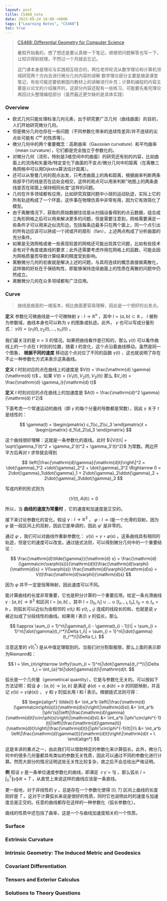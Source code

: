 ```yaml
---
layout: post
title: CS468_note
date: 2023-09-24 16:00 +0800
tags: ["Learning Notes", "CS468"]
toc: true
---
```


> [CS468: Differential Geometry for Computer Science](https://graphics.stanford.edu/courses/cs468-13-spring/index.html)
>
> 暑假开始看的，想了想还是要认真做一下笔记，顺便把问题解答也写一下，让知识得到梳理，不然过一个月就会忘记。
>
> 这门课本身是理论与实践相互结合的，两位老师轮流从数学理论和计算机领域研究两个方向去进行微分几何内容的讲解
> 数学理论部分主要是摘录课堂笔记，有些可能还要依赖国内教材上的讲解进行补充；计算机编程的内容主要是以论文的介绍展开的，这部分内容还配有一些练习，可能要先看完理论再回过头整理编程部分（虽然最近更欠缺的是具体实践）

### Overview

- 欧式几何只能处理标准几何元素，出于研究更广泛几何（曲线曲面）的目的，人们开始研究微分几何。
- 但是微分几何也存在一些问题（不同参数化带来的连续性差异/并不连续的尖点处可能有 $C^\infty$ 的性质等）。
- 微分几何中的两个重要概念：高斯曲率（Gaussian curvature）和平均曲率（mean curvature），它们都是完全独立于参数化的。
- 对微分几何（流形，特别是3维空间中的曲面）的研究还有别的内容，比如曲面上的流场和矢量场/特定变化下曲面的不变点/微分几何中的距离（在离散三角网格中可以用Dijkstra算法估计距离）。
- 还可以从黎曼几何的观点出发，只考虑曲面上的角和距离，根据曲率判断两条局部平行的线是否在远处会相交，这样的观点可以用来判断“地图上的两条直线是否在球面上保持相同长度”这样的问题。
- 几何在许多领域都有应用，比如研究双摆问题中小球的运动轨迹，实际上它的所有轨迹构成了一个环面，这件事在物理仿真中非常有用，因为它有效简化了模型。
- 由于离散情况下，获取的原始数据往往是从扫描设备得到的点云数据，组合成三角形网格之后可以用来解决更多的问题，但是需要注意到，网格需要满足一些条件才可以用来近似流形边，包括每条边最多只在两个面上，同一个点引出的所有边应该可以拼成一个闭或开的扇形（fan），上述两点构成了分析曲面的充分条件。
- 如果是无效网格或者一些表现较差的网格还可能出现其它问题，比如有些技术会有对于角度或直线的要求；此外还需要考虑作用在网格上的函数，可能会因为网格质量而导致计算结果的精度受到影响。
- 离散微分几何的初衷就是解决上述的问题，与其将连续的概念直接做离散化，这样做的好处在于保结构性，即能够保持连续曲面上的性质在离散的问题中仍然成立。
- 离散微分几何在众多领域都有广泛应用。

### Curve

> 曲线是曲面的一维版本，相比曲面更容易理解，因此是一个很好的出发点。

__定义__ 参数化可微曲线是一个可微映射 $\gamma: I \rightarrow \mathbb{R}^n$ ，其中 $I = (a, b)\subset \mathbb{R}$ 。 $I$ 被称为参数域，曲线本身也可以称为 $\gamma$ 的图象或轨迹。此外， $\gamma$ 也可以写成分量形式： $\gamma(t) = (\gamma_1(t), \gamma_2(t),\dots, \gamma_n(t))$ 。

我们最关注的是 $n = 3$ 的情况。如果把曲线看作是已知的，那么 $\gamma(t)$ 可以看作曲线上的一个点在 $t$ 时刻的位置，随着 $t$ 的变化，这个点沿着曲线移动。虽然是同一个图象， __根据不同的速度__ 移动这个点对应了不同的函数 $\gamma(t)$ ，这也就说明了存在不止一种参数化方式来表示这条曲线。

__定义__ $t$ 时刻对应的点在曲线上的速度是 $V(t) = \frac{\mathrm{d} \gamma}{\mathrm{d} t}$ 。如果 $V(t) = (V_1(t), V_2(t), V_3(t))$ 那么 $V_i(t) = \frac{\mathrm{d} \gamma_i}{\mathrm{d} t}$

__定义__ $t$ 时刻对应的点在曲线上的加速度是 $A(t) = \frac{\mathrm{d}^2 \gamma}{\mathrm{d} t^2}$

下面考虑一个常速运动的曲线（即 $\gamma$  的每个分量的导数都是常数），因此 $\gamma$ 关于 $t$ 是线性的：

$$
    \gamma(t) = \begin{pmatrix}
        c_1\\c_2\\c_3
    \end{pmatrix}t + \begin{pmatrix}
        d_1\\d_2\\d_3
    \end{pmatrix}
$$

这个曲线很好理解：这就是一条参数化的直线。此时 $\|V(t)\| = \sqrt{\gamma_1'(t)^2 + \gamma_2'(t)^2 + \gamma_3'(t)^2}$ 为常数。两边开平方后再对 $t$ 求导就会得到

$$
    \left\|\frac{\mathrm{d}\gamma}{\mathrm{d}t}\right\|^2 = \dot{\gamma}_1^2 +\dot{\gamma}_2^2 + \dot{\gamma}_3^2 \Rightarrow 0 = 2\dot{\gamma}_1\ddot{\gamma}_1 + 2\dot{\gamma}_2\ddot{\gamma}_2 + 2\dot{\gamma}_3\ddot{\gamma}_3
$$

写成内积的形式则为

$$
    \langle V(t), A(t)\rangle = 0
$$

所以，当 __曲线的速度为常量时__ ，它的速度和加速度是正交的。

接下来讨论参数化的变化。假设 $\gamma: I \rightarrow \mathbb{R}^3$ ， $\varphi: I \rightarrow I$是一个光滑的双射。因为 $\varphi$ 是一段区间上的双射，因此它是单调的，因此 $\varphi'$ 是非零的。

通过 $\varphi$ ，我们可以对曲线作重新参数化： $\tilde{\gamma}(s) = \gamma \circ \varphi(s)$ 。这条曲线具有相同的轨迹，但是它的速度可以改变。通过链式法则，可以得到微分几何中的一个重要结论：

$$
    \frac{\mathrm{d}\tilde{\gamma}}{\mathrm{d} s} = \frac{\mathrm{d}(\gamma\circ\varphi(s))}{\mathrm{d}t}\frac{\mathrm{d}\varphi}{\mathrm{d}s} = V(\varphi(s)) \frac{\mathrm{d}\varphi}{\mathrm{d}s} = V(t)\frac{\mathrm{d}\varphi}{\mathrm{d}s}
$$

因为 $\varphi$ 并不一定是恒等映射，因此速度可以不同。

能计算曲线的长度非常重要，它也是积分计算的一个重要应用。给定一条光滑曲线 $\gamma: [a, b]\rightarrow \mathbb{R}^3$ 和区间 $I = [a, b]$ ，其中 $I = [t_0, t_1] \cup \dots \cup [t_{n - 1}, t_n], t_0 = a, t_n = b$ 。则弧长可以近似为由相邻的 $\gamma(t_i)$ 和 $\gamma(t_{i + 1})$ 连成的线段长的和，也就是说 $\gamma$ 被近似成了分段线性的曲线。如果用 $l$ 表示 $\gamma$ 的弧长，那么

$$
    l\approx \sum_{i = 1}^n\|\gamma(t_i) - \gamma(t_{i - 1})\| = \sum_{i = 1}^n\|\dot{\gamma}(t_i^*)\Delta t_i\| = \sum_{i = 1}^n\|\dot{\gamma}(t_i^*)\|\Delta t_i.
$$

注意这里的 $\dot{\gamma}(t_i^*)$ 是从中值定理取到的。当我们对分割取极限，那么上面的表示即为Riemann和：

$$
    l = \lim_{n\rightarrow \infty}\sum_{i = 1}^n\|\dot{\gamma}(t_i^*)\|\Delta t_i = \int_{a}^b\|\dot{\gamma}(t)\|\mathrm{d}t.
$$

弧长是一个几何量（geometrical quantity），它是与参数化无关的。可以按如下方法证明：假设 $\phi:[a, b]\rightarrow [a, b]$ 是满足 $\phi(a) = a, \phi(b) = b$ 的同胚映射，并且记 $\tilde{\gamma}(s) = \gamma(\phi(s))$ ， $\gamma$ 和 $\tilde{\gamma}$ 的弧长用 $l$ 和 $\tilde{l}$ 表示。根据链式法则可得：

$$
\begin{align*}
    \tilde{l} &= \int_a^b \left\|\frac{\mathrm{d}(\gamma\circ\phi(s))}{\mathrm{d}s}\right\|\mathrm{d}s\\
    &= \int_a^b |\phi'(s)|\left\|\frac{\mathrm{d}\gamma}{\mathrm{d}t}\circ\phi(s)\right\|\mathrm{d}s\\
    &= \int_a^b |\phi'\circ\phi^{-1}(t)|\left\|\frac{\mathrm{d}\gamma(t)}{\mathrm{d}t}\right\|\frac{\mathrm{d}t}{|\phi'\circ\phi^{-1}(t)|}\\
    &= \int_a^b \left\|\frac{\mathrm{d}\gamma(t)}{\mathrm{d}t}\right\|\mathrm{d}t = l.
\end{align*}
$$

这是本讲的重点之一，由此我们可以借助特定的参数化来计算弧长。此外，微分几何中的很多几何量都具有类似的参数无关性质，因此可以通过不同的参数化进行计算。然而大部分的情况证明这些无关性比较复杂，故之后不会总给出严格证明。

__例__ 假设 $\gamma$ 是一条单位速度参数化的曲线，即满足 $\|\dot{\gamma} = 1\|$ ，那么弧长 $l = \int_{0}^T\|\dot{\gamma}\|\mathrm{d}t = T$ ，从直觉上来说这样的曲线应该是一条直线。

更一般地，对于非线性的 $\gamma$ ，总是存在一个参数化使得 $[0, T]$ 区间上曲线的长度刚好是 $T$ 。这对于计算弧长来说是很好的性质，同时它也说明此时的速度与加速度总是正交的。任意的曲线都存在这样的一种参数化（弧长参数化）。

曲线的性质中还包括了曲率，这是一个与曲线加速度相关的一个性质。

### Surface

### Extrinsic Curvature

### Intrinsic Geometry: The Induced Metric and Geodesics

### Covariant Differentiation

### Tensors and Exterior Calculus

### Solutions to Theory Questions

